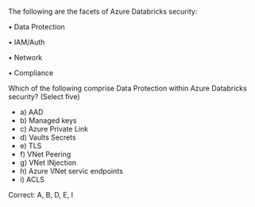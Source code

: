 The following are the facets of Azure Databricks security:

• Data Protection

• IAM/Auth

• Network

• Compliance

Which of the following comprise Data Protection within Azure Databricks security? (Select five)

- a) AAD
- b) Managed keys
- c) Azure Private Link
- d) Vaults Secrets
- e) TLS
- f) VNet Peering
- g) VNet INjection
- h) Azure VNet servic endpoints
- i) ACLS

Correct: A, B, D, E, I
